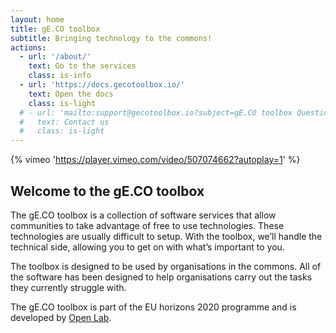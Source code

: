 ```yaml
---
layout: home
title: gE.CO toolbox
subtitle: Bringing technology to the commons!
actions:
  - url: '/about/'
    text: Go to the services
    class: is-info
  - url: 'https://docs.gecotoolbox.io/'
    text: Open the docs
    class: is-light
  # - url: 'mailto:support@gecotoolbox.io?subject=gE.CO toolbox Question'
  #   text: Contact us
  #   class: is-light
---
```


{% vimeo 'https://player.vimeo.com/video/507074662?autoplay=1' %}

## Welcome to the gE.CO toolbox

The gE.CO toolbox is a collection of software services that allow communities to take advantage of free to use technologies.
These technologies are usually difficult to setup. With the toolbox, we’ll handle the technical side, allowing you to get on with what’s important to you.

The toolbox is designed to be used by organisations in the commons.
All of the software has been designed to help organisations carry out the tasks they currently struggle with.

The gE.CO toolbox is part of the EU horizons 2020 programme
and is developed by [Open Lab](https://openlab.ncl.ac.uk).
